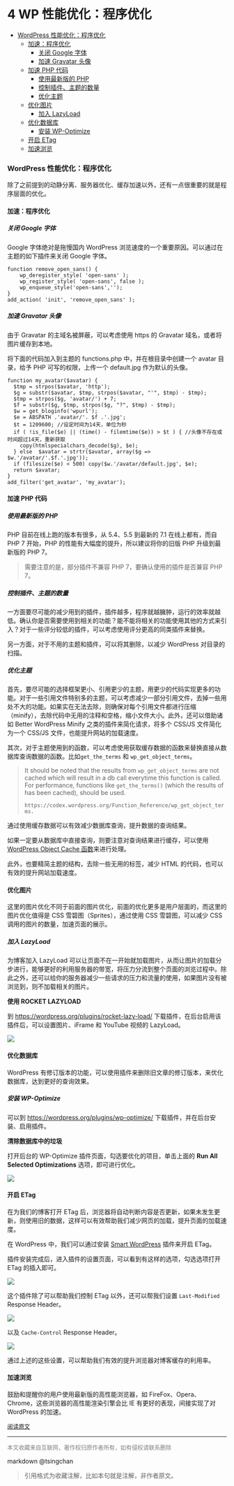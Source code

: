 4 WP 性能优化：程序优化
============================================


- [WordPress 性能优化：程序优化](#wordpress-性能优化程序优化)
    - [加速：程序优化](#加速程序优化)
        - [关闭 Google 字体](#关闭-google-字体)
        - [加速 Gravatar 头像](#加速-gravatar-头像)
    - [加速 PHP 代码](#加速-php-代码)
        - [使用最新版的 PHP](#使用最新版的-php)
        - [控制插件、主题的数量](#控制插件主题的数量)
        - [优化主题](#优化主题)
    - [优化图片](#优化图片)
        - [加入 LazyLoad](#加入-lazyload)
    - [优化数据库](#优化数据库)
        - [安装 WP-Optimize](#安装-wp-optimize)
    - [开启 ETag](#开启-etag)
    - [加速浏览](#加速浏览)



### WordPress 性能优化：程序优化

除了之前提到的动静分离、服务器优化、缓存加速以外，还有一点很重要的就是程序层面的优化。

#### 加速：程序优化

##### 关闭 Google 字体

Google 字体绝对是拖慢国内 WordPress 浏览速度的一个重要原因。可以通过在主题的如下插件来关闭 Google 字体。

```
function remove_open_sans() {
    wp_deregister_style( 'open-sans' );
    wp_register_style( 'open-sans', false );
    wp_enqueue_style('open-sans','');
}
add_action( 'init', 'remove_open_sans' );

```

##### 加速 Gravatar 头像

由于 Gravatar 的主域名被屏蔽，可以考虑使用 https 的 Gravatar 域名，或者将图片缓存到本地。

将下面的代码加入到主题的 functions.php 中，并在根目录中创建一个 avatar 目录，给予 PHP 可写的权限，上传一个 default.jpg 作为默认的头像。

```
function my_avatar($avatar) {
  $tmp = strpos($avatar, 'http');
  $g = substr($avatar, $tmp, strpos($avatar, "'", $tmp) - $tmp);
  $tmp = strpos($g, 'avatar/') + 7;
  $f = substr($g, $tmp, strpos($g, "?", $tmp) - $tmp);
  $w = get_bloginfo('wpurl');
  $e = ABSPATH .'avatar/'. $f .'.jpg';
  $t = 1209600; //设定时间为14天，单位为秒
  if ( !is_file($e) || (time() - filemtime($e)) > $t ) { //头像不存在或时间超过14天，重新获取
    copy(htmlspecialchars_decode($g), $e);
  } else  $avatar = strtr($avatar, array($g => $w.'/avatar/'.$f.'.jpg'));
  if (filesize($e) < 500) copy($w.'/avatar/default.jpg', $e);
  return $avatar;
}
add_filter('get_avatar', 'my_avatar');

```

#### 加速 PHP 代码

##### 使用最新版的 PHP

PHP 目前在线上跑的版本有很多，从 5.4、5.5 到最新的 7.1 在线上都有，而自 PHP 7 开始，PHP 的性能有大幅度的提升，所以建议将你的旧版 PHP 升级到最新版的 PHP 7。

> 需要注意的是，部分插件不兼容 PHP 7，要确认使用的插件是否兼容 PHP 7。

##### 控制插件、主题的数量

一方面要尽可能的减少用到的插件，插件越多，程序就越臃肿，运行的效率就越低。确认你是否需要使用到相关的功能？能不能将相关的功能使用其他的方式来引入？对于一些评分较低的插件，可以考虑使用评分更高的同类插件来替换。

另一方面，对于不用的主题和插件，可以将其删除，以减少 WordPress 对目录的扫描。

##### 优化主题

首先，要尽可能的选择框架更小、引用更少的主题，用更少的代码实现更多的功能。对于一些引用文件特别多的主题，可以考虑减少一部分引用文件，去掉一些用处不大的功能。如果实在无法去除，则确保对每个引用文件都进行压缩（minify），去除代码中无用的注释和空格，缩小文件大小。此外，还可以借助诸如 Better WordPress Minify 之类的插件来简化请求，将多个 CSS/JS 文件简化为一个 CSS/JS 文件，也能提升网站的加载速度。

其次，对于主题使用到的函数，可以考虑使用获取缓存数据的函数来替换直接从数据库查询数据的函数。比如`get_the_terms` 和 `wp_get_object_terms`。

> It should be noted that the results from `wp_get_object_terms` are not cached which will result in a db call everytime this function is called. For performance, functions like `get_the_terms()` (which the results of has been cached), should be used.
> 
> `https://codex.wordpress.org/Function_Reference/wp_get_object_terms.`

通过使用缓存数据可以有效减少数据库查询，提升数据的查询结果。

如果一定要从数据库中直接查询，则要注意对查询结果进行缓存，可以使用 [WordPress Object Cache 函数](https://codex.wordpress.org/Class_Reference/WP_Object_Cache)来进行处理。

此外，也要精简主题的结构，去除一些无用的标签，减少 HTML 的代码，也可以有效的提升网站加载速度。

#### 优化图片

这里的图片优化不同于前面的图片优化，前面的优化更多是用户层面的，而这里的图片优化值得是 CSS 雪碧图（Sprites），通过使用 CSS 雪碧图，可以减少 CSS 调用的图片的数量，加速页面的展示。

##### 加入 LazyLoad

为博客加入 LazyLoad 可以让页面不在一开始就加载图片，从而让图片的加载分步进行，能够更好的利用服务器的带宽，将压力分流到整个页面的浏览过程中。除此之外，还可以给你的服务器减少一些请求的压力和流量的使用，如果图片没有被浏览到，则不加载相关的图片。

**使用 ROCKET LAZYLOAD**

到 <https://wordpress.org/plugins/rocket-lazy-load/> 下载插件，在后台启用该插件后，可以设置图片、iFrame 和 YouTube 视频的 LazyLoad。

![](https://postimg.aliavv.com/2018/nz5ch.png)

#### 优化数据库

WordPress 有修订版本的功能，可以使用插件来删除旧文章的修订版本，来优化数据库，达到更好的查询效果。

##### 安装 WP-Optimize

可以到 <https://wordpress.org/plugins/wp-optimize/> 下载插件，并在后台安装、启用插件。

**清除数据库中的垃圾**

打开后台的 WP-Optimize 插件页面，勾选要优化的项目，单击上面的 **Run All Selected Optimizations**  选项，即可进行优化。

![](https://postimg.aliavv.com/2018/75loz.png)

#### 开启 ETag

在为我们的博客打开 ETag 后，浏览器将自动判断内容是否更新，如果未发生更新，则使用旧的数据，这样可以有效帮助我们减少网页的加载，提升页面的加载速度。

在 WordPress 中，我们可以通过安装 [Smart WordPress](https://wordpress.org/plugins/smart-wp/) 插件来开启 ETag。

插件安装完成后，进入插件的设置页面，可以看到有这样的选项，勾选选项打开 ETag 的插入即可。

![](https://postimg.aliavv.com/2018/tul7r.png)

这个插件除了可以帮助我们控制 ETag 以外，还可以帮我们设置 `Last-Modified` Response Header。

![](https://postimg.aliavv.com/2018/c60j7.png)

以及 `Cache-Control` Response Header。

![](https://postimg.aliavv.com/2018/flm24.png)

通过上述的这些设置，可以帮助我们有效的提升浏览器对博客缓存的利用率。

#### 加速浏览

鼓励和提醒你的用户使用最新版的高性能浏览器，如 FireFox、Opera、Chrome，这些浏览器的高性能渲染引擎会比 IE 有更好的表现，间接实现了对 WordPress 的加速。

<font size=2 color=grey>[阅读原文](https://www.easywpbook.com/optimize-4.html)</font>


----
<font size=2 color='grey'>本文收藏来自互联网，著作权归原作者所有，如有侵权请联系删除</font>

markdown @tsingchan 

> 引用格式为收藏注解，比如本句就是注解，非作者原文。
